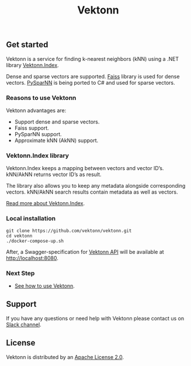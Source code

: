 </p>
<p align="center">
    <h1 align="center">Vektonn</h1>
    <br>
</p>

## Get started

Vektonn is a service for finding k-nearest neighbors (kNN) using a .NET library [Vektonn.Index](https://github.com/vektonn/vektonn-index). 

Dense and sparse vectors are supported. [Faiss](https://github.com/facebookresearch/faiss) library is used for dense vectors. [PySparNN](https://github.com/facebookresearch/pysparnn) is being ported to C# and used for sparse vectors. 

### Reasons to use Vektonn 

Vektonn advantages are: 
* Support dense and sparse vectors.
* Faiss support.
* PySparNN support.
* Approximate kNN (AkNN) support.

### Vektonn.Index library

Vektonn.Index keeps a mapping between vectors and vector ID’s. kNN/AkNN returns vector ID’s as result.

The library also allows you to keep any metadata alongside corresponding vectors. kNN/AkNN search results contain metadata as well as vectors. 

[Read more about Vektonn.Index](https://github.com/vektonn/vektonn-index).

### Local installation 
```
git clone https://github.com/vektonn/vektonn.git 
cd vektonn 
./docker-compose-up.sh
```
After, a Swagger-specification for [Vektonn API](https://vektonn.github.io/vektonn/swagger/index.html) will be available at <http://localhost:8080>.

### Next Step 

* [See how to use Vektonn](https://vektonn.github.io/vektonn/how-to-use/how-to-use.html).


## Support

If you have any questions or need help with Vektonn please contact us on [Slack channel](http://vektonn.slack.com/).


## License

Vektonn is distributed by an [Apache License 2.0](https://github.com/vektonn/vektonn/blob/master/LICENSE).
